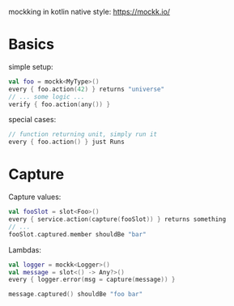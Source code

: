 mockking in kotlin native style: https://mockk.io/

# Basics

simple setup:

```kotlin
val foo = mockk<MyType>()
every { foo.action(42) } returns "universe"
// ... some logic ...
verify { foo.action(any()) }
```

special cases:

```kotlin
// function returning unit, simply run it
every { foo.action() } just Runs
```

# Capture

Capture values:

```kotlin
val fooSlot = slot<Foo>()
every { service.action(capture(fooSlot)) } returns something
// ...
fooSlot.captured.member shouldBe "bar"
```

Lambdas:

```kotlin
val logger = mockk<Logger>()
val message = slot<() -> Any?>()
every { logger.error(msg = capture(message)) }

message.captured() shouldBe "foo bar"
```
